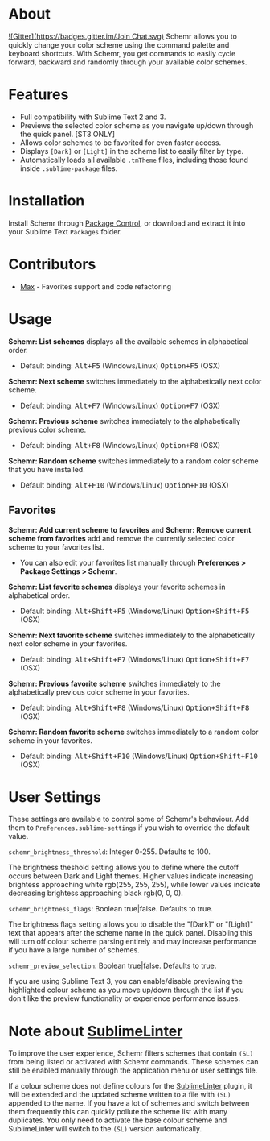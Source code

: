# About
[![Gitter](https://badges.gitter.im/Join Chat.svg)](https://gitter.im/benweier/Schemr?utm_source=badge&utm_medium=badge&utm_campaign=pr-badge&utm_content=badge)
Schemr allows you to quickly change your color scheme using the command palette and keyboard shortcuts. With Schemr, you get commands to easily cycle forward, backward and randomly through your available color schemes.

# Features
* Full compatibility with Sublime Text 2 and 3.
* Previews the selected color scheme as you navigate up/down through the quick panel. [ST3 ONLY]
* Allows color schemes to be favorited for even faster access.
* Displays `[Dark]` or `[Light]` in the scheme list to easily filter by type.
* Automatically loads all available `.tmTheme` files, including those found inside `.sublime-package` files.

# Installation
Install Schemr through [Package Control](https://sublime.wbond.net/), or download and extract it into your Sublime Text `Packages` folder.

# Contributors
* [Max](https://github.com/SyntaxColoring) - Favorites support and code refactoring

# Usage

**Schemr: List schemes** displays all the available schemes in alphabetical order.

* Default binding: <kbd>Alt+F5</kbd> (Windows/Linux) <kbd>Option+F5</kbd> (OSX)

**Schemr: Next scheme** switches immediately to the alphabetically next color scheme.

* Default binding: <kbd>Alt+F7</kbd> (Windows/Linux) <kbd>Option+F7</kbd> (OSX)

**Schemr: Previous scheme** switches immediately to the alphabetically previous color scheme.

* Default binding: <kbd>Alt+F8</kbd> (Windows/Linux) <kbd>Option+F8</kbd> (OSX)

**Schemr: Random scheme** switches immediately to a random color scheme that you have installed.

* Default binding: <kbd>Alt+F10</kbd> (Windows/Linux) <kbd>Option+F10</kbd> (OSX)

## Favorites

**Schemr: Add current scheme to favorites** and **Schemr: Remove current scheme from favorites** add and remove the currently selected color scheme to your favorites list.

* You can also edit your favorites list manually through **Preferences > Package Settings > Schemr**.

**Schemr: List favorite schemes** displays your favorite schemes in alphabetical order.

* Default binding: <kbd>Alt+Shift+F5</kbd> (Windows/Linux) <kbd>Option+Shift+F5</kbd> (OSX)

**Schemr: Next favorite scheme** switches immediately to the alphabetically next color scheme in your favorites.

* Default binding: <kbd>Alt+Shift+F7</kbd> (Windows/Linux) <kbd>Option+Shift+F7</kbd> (OSX)

**Schemr: Previous favorite scheme** switches immediately to the alphabetically previous color scheme in your favorites.

* Default binding: <kbd>Alt+Shift+F8</kbd> (Windows/Linux) <kbd>Option+Shift+F8</kbd> (OSX)

**Schemr: Random favorite scheme** switches immediately to a random color scheme in your favorites.

* Default binding: <kbd>Alt+Shift+F10</kbd> (Windows/Linux) <kbd>Option+Shift+F10</kbd> (OSX)

# User Settings
These settings are available to control some of Schemr's behaviour. Add them to `Preferences.sublime-settings` if you wish to override the default value.

`schemr_brightness_threshold`: Integer 0-255. Defaults to 100.

The brightness theshold setting allows you to define where the cutoff occurs between Dark and Light themes. Higher values indicate increasing brightess approaching white rgb(255, 255, 255), while lower values indicate decreasing brightess approaching black rgb(0, 0, 0).

`schemr_brightness_flags`: Boolean true|false. Defaults to true.

The brightness flags setting allows you to disable the "[Dark]" or "[Light]" text that appears after the scheme name in the quick panel. Disabling this will turn off colour scheme parsing entirely and may increase performance if you have a large number of schemes.

`schemr_preview_selection`: Boolean true|false. Defaults to true.

If you are using Sublime Text 3, you can enable/disable previewing the highlighted colour scheme as you move up/down through the list if you don't like the preview functionality or experience performance issues.

# Note about [SublimeLinter](https://sublime.wbond.net/packages/SublimeLinter)

To improve the user experience, Schemr filters schemes that contain `(SL)` from being listed or activated with Schemr commands. These schemes can still be enabled manually through the application menu or user settings file.

If a colour scheme does not define colours for the [SublimeLinter](https://sublime.wbond.net/packages/SublimeLinter) plugin, it will be extended and the updated scheme written to a file with `(SL)` appended to the name. If you have a lot of schemes and switch between them frequently this can quickly pollute the scheme list with many duplicates. You only need to activate the base colour scheme and SublimeLinter will switch to the `(SL)` version automatically.
